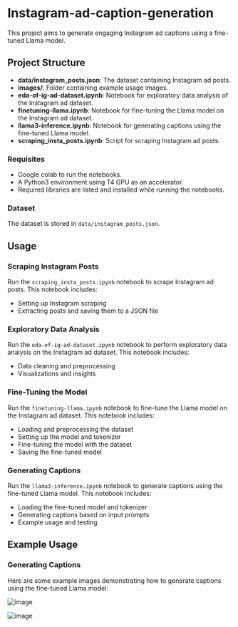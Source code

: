 # Instagram-ad-caption-generation

This project aims to generate engaging Instagram ad captions using a fine-tuned Llama model.

## Project Structure

- **data/instagram_posts.json**: The dataset containing Instagram ad posts.
- **images/**: Folder containing example usage images.
- **eda-of-ig-ad-dataset.ipynb**: Notebook for exploratory data analysis of the Instagram ad dataset.
- **finetuning-llama.ipynb**: Notebook for fine-tuning the Llama model on the Instagram ad dataset.
- **llama3-inference.ipynb**: Notebook for generating captions using the fine-tuned Llama model.
- **scraping_insta_posts.ipynb**: Script for scraping Instagram ad posts.

### Requisites

- Google colab to run the notebooks.
- A Python3 environment using T4 GPU as an accelerator.
- Required libraries are listed and installed while running the notebooks.

### Dataset

The dataset is stored in `data/instagram_posts.json`.

## Usage

### Scraping Instagram Posts

Run the `scraping_insta_posts.ipynb` notebook to scrape Instagram ad posts. This notebook includes:
- Setting up Instagram scraping
- Extracting posts and saving them to a JSON file

### Exploratory Data Analysis

Run the `eda-of-ig-ad-dataset.ipynb` notebook to perform exploratory data analysis on the Instagram ad dataset. This notebook includes:
- Data cleaning and preprocessing
- Visualizations and insights

### Fine-Tuning the Model

Run the `finetuning-llama.ipynb` notebook to fine-tune the Llama model on the Instagram ad dataset. This notebook includes:
- Loading and preprocessing the dataset
- Setting up the model and tokenizer
- Fine-tuning the model with the dataset
- Saving the fine-tuned model

### Generating Captions

Run the `llama3-inference.ipynb` notebook to generate captions using the fine-tuned Llama model. This notebook includes:
- Loading the fine-tuned model and tokenizer
- Generating captions based on input prompts
- Example usage and testing


## Example Usage

### Generating Captions

Here are some example images demonstrating how to generate captions using the fine-tuned Llama model:


![image](https://github.com/geeeeenccc/Instagram-ad-caption-generation/assets/101811004/0030930e-94cb-4251-820d-575a20f42121)


![image](https://github.com/geeeeenccc/Instagram-ad-caption-generation/assets/101811004/6a35a7c3-32f3-4430-b687-868b1b3f06cf)


